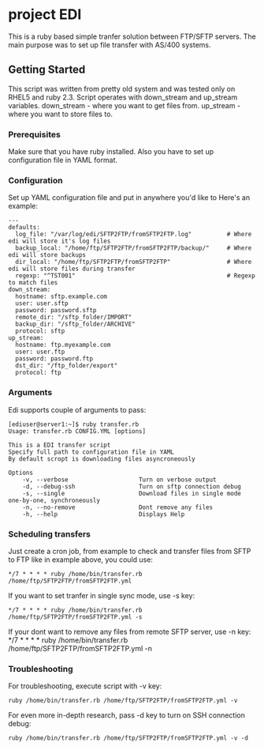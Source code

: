 # project EDI
This is a ruby based simple tranfer solution between FTP/SFTP servers.
The main purpose was to set up file transfer with AS/400 systems.

## Getting Started
This script was written from pretty old system and was tested only on RHEL5 and ruby 2.3.
Script operates with down_stream and up_stream variables.
down_stream - where you want to get files from.
up_stream - where you want to store files to.


### Prerequisites
Make sure that you have ruby installed.
Also you have to set up configuration file in YAML format.

### Configuration
Set up YAML configuration file and put in anywhere you'd like to
Here's an example:
```
---
defaults:
  log_file: "/var/log/edi/SFTP2FTP/fromSFTP2FTP.log"          # Where edi will store it's log files
  backup_local: "/home/ftp/SFTP2FTP/fromSFTP2FTP/backup/"     # Where edi will store backups
  dir_local: "/home/ftp/SFTP2FTP/fromSFTP2FTP"                # Where edi will store files during transfer
  regexp: "^TST001"                                           # Regexp to match files
down_stream:
  hostname: sftp.example.com                                 
  user: user.sftp
  password: password.sftp
  remote_dir: "/sftp_folder/IMPORT"
  backup_dir: "/sftp_folder/ARCHIVE"
  protocol: sftp
up_stream:
  hostname: ftp.myexample.com
  user: user.ftp
  password: password.ftp
  dst_dir: "/ftp_folder/export"
  protocol: ftp
  ```
  
### Arguments
Edi supports couple of arguments to pass:
``` 
[ediuser@server1:~]$ ruby transfer.rb
Usage: transfer.rb CONFIG.YML [options]

This is a EDI transfer script
Specify full path to configuration file in YAML
By default scropt is downloading files asyncroneously

Options
    -v, --verbose                    Turn on verbose output
    -d, --debug-ssh                  Turn on sftp connection debug
    -s, --single                     Download files in single mode one-by-one, synchroneously
    -n, --no-remove                  Dont remove any files
    -h, --help                       Displays Help
```

### Scheduling transfers
Just create a cron job, from example to check and transfer files from SFTP to FTP like in example above, you could use:
```
*/7 * * * * ruby /home/bin/transfer.rb /home/ftp/SFTP2FTP/fromSFTP2FTP.yml
```

If you want to set tranfer in single sync mode, use -s key:
```
*/7 * * * * ruby /home/bin/transfer.rb /home/ftp/SFTP2FTP/fromSFTP2FTP.yml -s
```

If your dont want to remove any files from remote SFTP server, use -n key:
*/7 * * * * ruby /home/bin/transfer.rb /home/ftp/SFTP2FTP/fromSFTP2FTP.yml -n

### Troubleshooting
For troubleshooting, execute script with -v key:
```
ruby /home/bin/transfer.rb /home/ftp/SFTP2FTP/fromSFTP2FTP.yml -v
```

For even more in-depth research, pass -d key to turn on SSH connection debug:

```
ruby /home/bin/transfer.rb /home/ftp/SFTP2FTP/fromSFTP2FTP.yml -v -d
```
